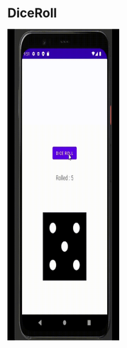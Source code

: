 # DiceRoll

<p aling="center" width="70%">
  <img widht="32%" src="https://github.com/FMSSBilisimAndroid/Ibrahim_TASKIN/blob/main/Week1/dice_roll/images/Untitled-video-Made-with-Clipchamp.gif" width="50%" height="700px">
</p>

